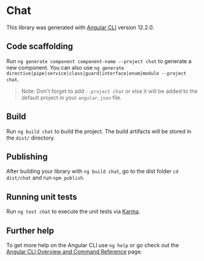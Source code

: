 # Chat

This library was generated with [Angular CLI](https://github.com/angular/angular-cli) version 12.2.0.

## Code scaffolding

Run `ng generate component component-name --project chat` to generate a new component. You can also use `ng generate directive|pipe|service|class|guard|interface|enum|module --project chat`.
> Note: Don't forget to add `--project chat` or else it will be added to the default project in your `angular.json` file. 

## Build

Run `ng build chat` to build the project. The build artifacts will be stored in the `dist/` directory.

## Publishing

After building your library with `ng build chat`, go to the dist folder `cd dist/chat` and run `npm publish`.

## Running unit tests

Run `ng test chat` to execute the unit tests via [Karma](https://karma-runner.github.io).

## Further help

To get more help on the Angular CLI use `ng help` or go check out the [Angular CLI Overview and Command Reference](https://angular.io/cli) page.
